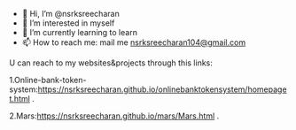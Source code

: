 - 👋 Hi, I’m @nsrksreecharan
- 👀 I’m interested in myself 
- 🌱 I’m currently learning to learn 
- 📫 How to reach me: mail me nsrksreecharan104@gmail.com 

U can reach to my websites&projects through this links:

1.Online-bank-token-system:https://nsrksreecharan.github.io/onlinebanktokensystem/homepaget.html .

2.Mars:https://nsrksreecharan.github.io/mars/Mars.html .
<!---
nsrksreecharan/nsrksreecharan is a ✨ special ✨ repository because its `README.md` (this file) appears on your GitHub profile.
You can click the Preview link to take a look at your changes.
--->
